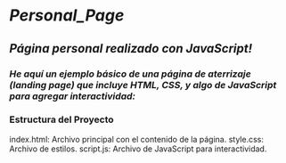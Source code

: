 # **_Personal_Page_**

## **_Página personal realizado con JavaScript!_**

### **_He aquí un ejemplo básico de una página de aterrizaje (landing page) que incluye HTML, CSS, y algo de JavaScript para agregar interactividad:_**

### Estructura del Proyecto

index.html: Archivo principal con el contenido de la página.
style.css: Archivo de estilos.
script.js: Archivo de JavaScript para interactividad.
